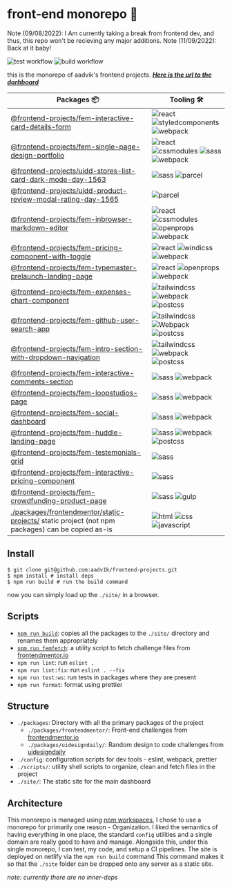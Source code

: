 # front-end monorepo 🗿

Note (09/08/2022): I Am currently taking a break from frontend dev, and thus, this repo won't be recieving any major additions.
Note (11/09/2022): Back at it baby!

![test workflow](https://github.com/aadv1k/frontend-projects/actions/workflows/test.js.yml/badge.svg)
![build workflow](https://github.com/aadv1k/frontend-projects/actions/workflows/deploy.yml/badge.svg)

this is the monorepo of aadvik's frontend projects. **_[Here is the url to the darhboard](https://aadv1k-frontend.netlify.app)_**

| Packages 📦                                                                                                                                   | Tooling 🛠️                                     |
| --------------------------------------------------------------------------------------------------------------------------------------------- | ---------------------------------------------- |
| [@frontend-projects/fem-interactive-card-details-form](./packages/frontendmentor/fem-interactive-card-details-form)                           | ![react] ![styledcomponents] ![webpack]        |
| [@frontend-projects/fem-single-page-design-portfolio](./packages/frontendmentor/fem-single-page-design-portfolio)                             | ![react] ![cssmodules] ![sass] ![webpack]      |
| [@frontend-projects/uidd-stores-list-card-dark-mode-day-1563](./packages/uidesigndaily/uidd-stores-list-card-dark-mode-day-1563)              | ![sass] ![parcel]                              |
| [@frontend-projects/uidd-product-review-modal-rating-day-1565](./packages/uidesigndaily/uidd-product-review-modal-rating-day-1565)            | ![parcel]                                      |
| [@frontend-projects/fem-inbrowser-markdown-editor](./packages/frontendmentor/fem-inbrowser-markdown-editor)                                   | ![react] ![cssmodules] ![openprops] ![webpack] |
| [@frontend-projects/fem-pricing-component-with-toggle](./packages/frontendmentor/fem-pricing-component-with-toggle/)                          | ![react] ![windicss] ![webpack]                |
| [@frontend-projects/fem-typemaster-prelaunch-landing-page](./packages/frontendmentor/fem-typemaster-prelaunch-landing-page/)                  | ![react] ![openprops] ![webpack]               |
| [@frontend-projects/fem-expenses-chart-component](./packages/frontendmentor/fem-expenses-chart-component/)                                    | ![tailwindcss] ![webpack] ![postcss]           |
| [@frontend-projects/fem-github-user-search-app](./packages/frontendmentor/fem-github-user-search-app/)                                        | ![tailwindcss] ![Webpack] ![postcss]           |
| [@frontend-projects/fem-intro-section-with-dropdown-navigation](./packages/frontendmentor/fem-intro-section-with-dropdown-navigation/)        | ![tailwindcss] ![webpack] ![postcss]           |
| [@frontend-projects/fem-interactive-comments-section](./packages/frontendmentor/fem-interactive-comments-section/)                            | ![sass] ![webpack]                             |
| [@frontend-projects/fem-loopstudios-page](./packages/frontendmentor/fem-loopstudios-page/)                                                    | ![sass] ![webpack]                             |
| [@frontend-projects/fem-social-dashboard](./packages/frontendmentor/fem-social-dashboard/)                                                    | ![sass] ![webpack]                             |
| [@frontend-projects/fem-huddle-landing-page](./packages/frontendmentor/fem-huddle-landing-page/)                                              | ![sass] ![webpack] ![postcss]                  |
| [@frontend-projects/fem-testemonials-grid](./packages/frontendmentor/fem-testemonials-grid/)                                                  | ![sass]                                        |
| [@frontend-projects/fem-interactive-pricing-component](./packages/frontendmentor/fem-interactive-pricing-component/)                          | ![sass]                                        |
| [@frontend-projects/fem-crowdfunding-product-page](./packages/frontendmentor/fem-crowdfunding-product-page/)                                  | ![sass] ![gulp]                                |
| [./packages/frontendmentor/static-projects/](./packages/frontendmentor/static-projects) static project (not npm packages) can be copied as-is | ![html] ![css] ![javascript]                   |

## Install

```shell
$ git clone git@github.com:aadv1k/frontend-projects.git
$ npm install # install deps
$ npm run build # run the build command
```

now you can simply load up the `./site/` in a browser.

## Scripts

- [`npm run build`](./scripts/deploy.sh): copies all the packages to the `./site/` directory and renames them appropriately
- [`npm run femfetch`](./scripts/femfetch.sh): a utility script to fetch challenge files from [frontendmentor.io](https://frontendmentor.io)
- `npm run lint`: run `eslint .`
- `npm run lint:fix`: run `eslint . --fix`
- `npm run test:ws`: run tests in packages where they are present
- `npm run format`: format using prettier

## Structure

- `./packages`: Directory with all the primary packages of the project
  - `./packages/frontendmentor/`: Front-end challenges from [frontendmentor.io](https://frontendmentor.io)
  - `./packages/uidesigndaily/`: Random design to code challenges from [uidesigndaily](https://uidesigndaily.com/)
- `./config`: configuration scripts for dev tools - eslint, webpack, prettier
- `./scripts/`: utility shell scripts to organize, clean and fetch files in the project
- `./site/`: The static site for the main dashboard

## Architecture

This monorepo is managed using [npm
workspaces](https://docs.npmjs.com/cli/v7/using-npm/workspaces), I chose to use
a monorepo for primarily one reason - Organization. I liked the semantics of
having everything in one place, the standard `config` utilities and a single
domain are really good to have and manage. Alongside this, under this single
monorepo, I can test, my code, and setup a CI pipelines. The site is deployed
on netlify via the `npm run build` command This command makes it so that the
`./site` folder can be dropped onto any server as a static site.

_note: currently there are no inner-deps_

[react]: https://img.shields.io/badge/-React-282c34?logo=React&logoColor=61dafb&style=classic
[cssmodules]: https://img.shields.io/badge/-CSS%20Modules-282c34?logo=cssmodules&logoColor=61dafb&style=classic
[tailwindcss]: https://img.shields.io/badge/-Tailwindcss-282c34?logo=tailwind-css&logocolor=white&style=classic
[sass]: https://img.shields.io/badge/-Sass-282c34?logo=sass&logocolor=white&style=classic
[webpack]: https://img.shields.io/badge/-Webpack-282c34?logo=webpack&logocolor=white&style=classic
[parcel]: https://img.shields.io/badge/-📦%20Parcel-282c34?logo=parcel&logocolor=white&style=classic
[styledcomponents]: https://img.shields.io/badge/-💅%20Styled%20Components-282c34?&style=classic
[gulp]: https://img.shields.io/badge/-Gulp-282c34?logo=gulp&logocolor=white&style=classic
[postcss]: https://img.shields.io/badge/-PostCSS-282c34?logo=postCSS&logocolor=white&style=classic
[openprops]: https://img.shields.io/badge/-🅿%20OpenProps-282c34?logo=&logocolor=white&style=classic
[windicss]: https://img.shields.io/badge/-WindiCSS-282c34?logo=windicss&logocolor=white&style=classic
[javascript]: https://img.shields.io/badge/-JavaScript-282c34?logo=javascript&logocolor=white&style=classic
[css]: https://img.shields.io/badge/-CSS-282c34?logo=CSS&logocolor=white&style=classic
[html]: https://img.shields.io/badge/-HTML-282c34?logo=html&logocolor=white&style=classic
